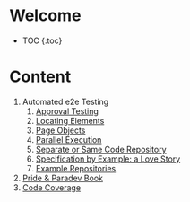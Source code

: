 # Welcome

- TOC
  {:toc}

# Content

1. Automated e2e Testing
   1. [Approval Testing](/Automatede2eTesting//ApprovalTesting.md)
   2. [Locating Elements](/Automatede2eTesting//LocatingElements.md)
   3. [Page Objects](/Automatede2eTesting//PageObjects.md)
   4. [Parallel Execution](/Automatede2eTesting//ParallelExecution.md)
   5. [Separate or Same Code Repository](/Automatede2eTesting//SameCodeRepository.md)
   6. [Specification by Example: a Love Story](/Automatede2eTesting//SpecificationByExample.md)
   7. [Example Repositories](/Automatede2eTesting/ExampleRepos.md)
2. [Pride & Paradev Book](/PrideAndParadev.md)
3. [Code Coverage](/CodeCoverage.md)
